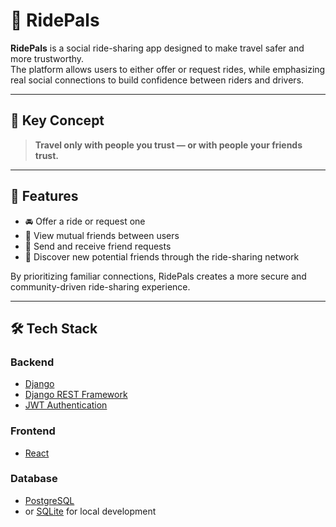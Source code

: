 # 🚗 RidePals

**RidePals** is a social ride-sharing app designed to make travel safer and more trustworthy.  
The platform allows users to either offer or request rides, while emphasizing real social connections to build confidence between riders and drivers.

---

## 🌟 Key Concept

> **Travel only with people you trust — or with people your friends trust.**

---

## 🔑 Features

- 🚘 Offer a ride or request one  
- 👥 View mutual friends between users  
- 🤝 Send and receive friend requests  
- 🔎 Discover new potential friends through the ride-sharing network

By prioritizing familiar connections, RidePals creates a more secure and community-driven ride-sharing experience.

---

## 🛠️ Tech Stack

### Backend
- [Django](https://www.djangoproject.com/)
- [Django REST Framework](https://www.django-rest-framework.org/)
- [JWT Authentication](https://jwt.io/)

### Frontend
- [React](https://reactjs.org/)

### Database
- [PostgreSQL](https://www.postgresql.org/)
- or [SQLite](https://www.sqlite.org/) for local development


